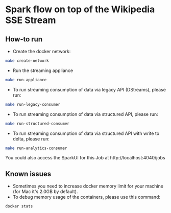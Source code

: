# Spark flow on top of the Wikipedia SSE Stream

## How-to run

- Create the docker network:
```bash
make create-network
```
- Run the streaming appliance
```bash
make run-appliance
```
- To run streaming consumption of data via legacy API (DStreams), please run:
```bash
make run-legacy-consumer
```

- To run streaming consumption of data via structured API, please run:
```bash
make run-structured-consumer
```

- To run streaming consumption of data via structured API with write to delta, please run:
```bash
make run-analytics-consumer
```

You could also access the SparkUI for this Job at http://localhost:4040/jobs



## Known issues

- Sometimes you need to increase docker memory limit for your machine (for Mac it's 2.0GB by default).
- To debug memory usage of the containers, please use this command:
```bash
docker stats
```
